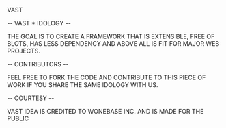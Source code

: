VAST

-- VAST * IDOLOGY --

THE GOAL IS TO CREATE A FRAMEWORK THAT IS EXTENSIBLE, FREE OF BLOTS, HAS LESS DEPENDENCY AND ABOVE ALL IS FIT FOR MAJOR WEB PROJECTS.

-- CONTRIBUTORS --

FEEL FREE TO FORK THE CODE AND CONTRIBUTE TO THIS PIECE OF WORK IF YOU SHARE THE SAME IDOLOGY WITH US.

-- COURTESY --

VAST IDEA IS CREDITED TO WONEBASE INC. AND IS MADE FOR THE PUBLIC
